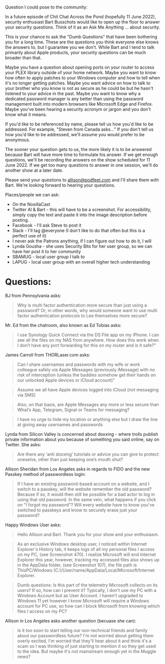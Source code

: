 Question I could pose to the community:

In a future episode of Chit Chat Across the Pond (hopefully 11 June 2022), security enthusiast Bart Busschots would like to open up the floor to answer your security questions. Think of it as an Ask Me Anything ... about security.

This is your chance to ask the "Dumb Questions" that have been bothering you for a long time. These are the questions you think everyone else knows the answers to, but I guarantee you we don't.  While Bart and I tend to talk primarily about Apple products, your security questions can be much broader than that. 

Maybe you have a question about opening ports on your router to access your PLEX library outside of your home network. Maybe you want to know how often to apply patches to your Windows computer and how to tell when it's no longer getting patches. Maybe you want advice on how to talk to your brother who you know is not as secure as he could be but he hasn't listened to your advice in the past. Maybe you want to know why a dedicated password manager is any better than using the password management built into modern browsers like Microsoft Edge and Firefox. Maybe you've been hearing a security acronym or jargon and you don't know what it means.

If you'd like to be referenced by name, please tell us how you'd like to be addressed. For example, "Steven from Canada asks…" If you don't tell us how you'd like to be addressed, we'll assume you would prefer to be anonymous.

The sooner your question gets to us, the more likely it is to be answered because Bart will have more time to formulate his answer.  If we get enough questions, we'll be recording the answers on the show scheduled for 11 June 2022. If we get too many questions to answer in one session, we'll do another show at a later date.

Please send your questions to allison@podfeet.com and I'll share them with Bart. We're looking forward to hearing your questions.

Places/people we can ask:

* On the NosillaCast
* Twitter Al & Bart - this will have to be a screenshot. For accessibility, simply copy the text and paste it into the image description before posting.
* Facebook - I'll ask Steve to post it
* Slack - I'll tag @everyone (I don't like to do that often but this is a perfect use of it)
* I never ask the Patrons anything, if I can figure out how to do it, I will
* Lynda Gousha - she uses Security Bits for her user group, so we can have her post it to her community
* SBAMUG - local user group I talk to
* LAPUG - local user group with an overall higher tech understanding


# Questions:

BJ from Pennsylvania asks: 

>Why is multi factor authentication more secure than just using a password? Or, in other words, why would someone want to use multi factor authentication protocols to Lee themselves more secure?

Mr. Ed from the chatroom, also known as Ed Tobias asks: 

> I use Synology Quick Connect via the DS File app on my iPhone. I can see all the files on my NAS from anywhere. How does this work when I don’t have any port forwarding for this on my router and is it safe?"

James Carroll from THORLaser.com asks:

>Can I share usernames and passwords with my wife or work colleague safely via Apple Messages (previously iMessage) with no risk of interception (unless the baddies somehow get their hands on our unlocked Apple devices or iCloud account)"

> Assume we all have Apple devices logged into iCloud (not messaging via SMS)

> Also, on that basis, are Apple Messages any more or less secure than What’s App, Telegram, Signal or Teams for messaging?

> I have no urge to hide my location or anything else but I draw the line at giving away usernames and passwords

Lynda from Silicon Valley is concerned about doxxing - where trolls publish private information about you because of something you said online, say on Twitter. She asks:

> Are there any ‘anti doxxing’ tutorials or advice you can give to protect oneselve, other than just keeping one’s mouth shut?

Allison Sheridan from Los Angeles asks in regards to FIDO and the new Passkey method of passwordless login:

>If I have an existing password-based account on a website, and I switch to a passkey, will the website remember the old password? Because if so, it would then still be possible for a bad actor to log in using that old password. In the same vein, what happens if you click on "I forgot my password"? Will every website have to know you've switched to passkeys and know to securely erase just _your_ password?

Happy Windows User asks:

>Hello Allison and Bart.  Thank you for your show and your enthusiasm. 

>As an exclusive Windows desktop user, I noticed within Internet Explorer's History tab, it keeps logs of all my personal files I access on my PC, (see Screenshot 470). I realize Microsoft will end Internet Explorer this year, however, tracking my accessed files also shows up in the AppData folder, (see Screenshot 107), the file path is ThisPC/Windows (C:)/User/name/AppData/Local/Microsoft/Internet Explorer.  

>Dumb questions: Is this part of the telemetry Microsoft collects on its users? If so, how can I prevent it? Typically, I don't use my PC with a Windows Account but as User Account. I haven't upgraded to Windows 11 yet however I know Microsoft will require a Windows account for PC use, so how can I block Microsoft from knowing which files I access on my PC?  

Allison in Los Angeles asks another question (becuase she can):

>Is it too soon to start telling our non-technical friends and family about our passwordless future? I'm not worried about getting them overly excited, I'm worried that they'll hear about it and think it's a scam so I was thinking of just starting to mention it so they get used to the idea. But maybe it's not mainstream enough yet in the Muggle news?
